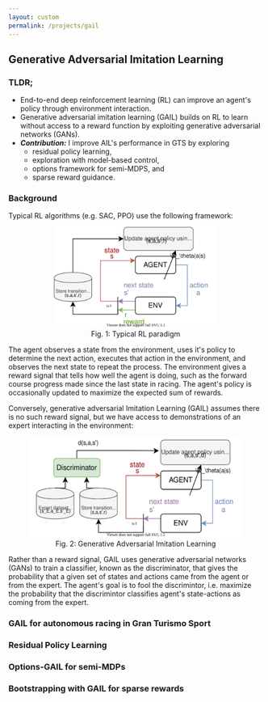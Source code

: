 ```yaml
---
layout: custom
permalink: /projects/gail
---
```


## Generative Adversarial Imitation Learning
### TLDR;
- End-to-end deep reinforcement learning (RL) can improve an agent's policy through environment interaction.
- Generative adversarial imitation learning (GAIL) builds on RL to learn without access to a reward function by exploiting generative adversarial networks (GANs).
- **_Contribution:_** I improve AIL's performance in GTS by exploring 
    - residual policy learning, 
    - exploration with model-based control, 
    - options framework for semi-MDPS, and 
    - sparse reward guidance.

### Background
Typical RL algorithms (e.g. SAC, PPO) use the following framework:
<div style="text-align: center;">
<figure>
<img src="./figures/rl_diagram.svg" alt="RL Diagram" height="200"/>
    <figcaption>Fig. 1: Typical RL paradigm</figcaption>           
</figure>
</div>

The agent observes a state from the environment, uses it's policy to determine the next action, executes that action in the environment, and observes the next state to repeat the process. The environment gives a reward signal that tells how well the agent is doing, such as the forward course progress made since the last state in racing. The agent's policy is occasionally updated to maximize the expected sum of rewards.

Conversely, generative adversarial Imitation Learning (GAIL) assumes there is no such reward signal, but we have access to demonstrations of an expert interacting in the environment:
<div style="text-align: center;">
<figure>
<img src="./figures/gail_diagram.svg" alt="RL Diagram" height="200"/>
    <figcaption>Fig. 2: Generative Adversarial Imitation Learning</figcaption>           
</figure>
</div>

Rather than a reward signal, GAIL uses generative adversarial networks (GANs) to train a classifier, known as the discriminator, that gives the probability that a given set of states and actions came from the agent or from the expert. The agent's goal is to fool the discrimintor, i.e. maximize the probability that the discrimintor classifies agent's state-actions as coming from the expert. 

### GAIL for autonomous racing in Gran Turismo Sport


### Residual Policy Learning


### Options-GAIL for semi-MDPs


### Bootstrapping with GAIL for sparse rewards

